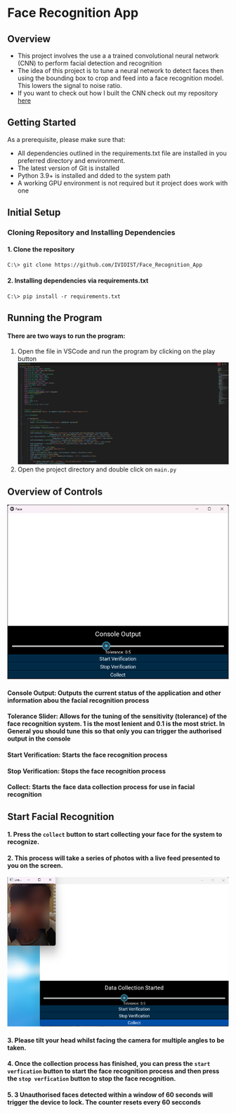 # Face Recognition App
## Overview
- This project involves the use a a trained convolutional neural network (CNN) to perform facial detection and recognition
- The idea of this project is to tune a neural network to detect faces then using the bounding box to crop and feed into a face recognition model. This lowers the signal to noise ratio.
- If you want to check out how I built the CNN check out my repository [here](https://github.com/IVIOIST/Face_Recognition_Auto_Lock)
## Getting Started
As a prerequisite, please make sure that:
- All dependencies outlined in the requirements.txt file are installed in you preferred directory and environment.
- The latest version of Git is installed
- Python 3.9+  is installed and dded to the system path
- A working GPU environment is not required but it project does work with one
## Initial Setup
### Cloning Repository and Installing Dependencies
#### 1. Clone the repository
``` [Terminal]
C:\> git clone https://github.com/IVIOIST/Face_Recognition_App
```
#### 2. Installing dependencies via requirements.txt
``` [Terminal]
C:\> pip install -r requirements.txt
```
## Running the Program
#### There are two ways to run the program: 
1. Open the file in VSCode and run the program by clicking on the play button
![Alt text](/readmedata/main.png?raw=true "Title")
1. Open the project directory and double click on `main.py`
## Overview of Controls
![Alt text](/readmedata/appimage.png?raw=true "Title")
#### **Console Output:** Outputs the current status of the application and other information abou the facial recognition process
#### **Tolerance Slider:** Allows for the tuning of the  sensitivity (tolerance) of the face recognition system. 1 is the most lenient and 0.1 is the most strict. In General you should tune this so that only you can trigger the authorised output in the console
#### **Start Verification:** Starts the face recognition process
#### **Stop Verification:** Stops the face recognition process
#### **Collect:** Starts the face data collection process for use in facial recognition
## Start Facial Recognition
#### 1. Press the `collect` button to start collecting your face for the system to recognize.
#### 2. This process will take a series of photos with a live feed presented to you on the screen.
![Alt text](/readmedata/collectiondemo.png?raw=true "Title")
#### 3. Please tilt your head whilst facing the camera for multiple angles to be taken.
#### 4. Once the collection process has finished, you can press the `start verfication` button to start the face recognition process and then press the `stop verfication` button to stop the face recognition.
#### 5. 3 Unauthorised faces detected within a window of 60 seconds will trigger the device to lock. The counter resets every 60 secconds
